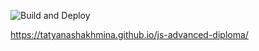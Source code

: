![Build and Deploy](https://github.com/TatyanaShakhmina/js-advanced-diploma/actions/workflows/main.yml/badge.svg)

https://tatyanashakhmina.github.io/js-advanced-diploma/
